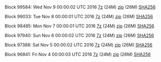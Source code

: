 Block 99584: Wed Nov  9 00:00:02 UTC 2016 [7z](https://transfer.sh/2b8Rx/bootstrap.dat.20161109.7z) (24M) [zip](https://transfer.sh/VifaX/bootstrap.dat.20161109.zip) (26M) [SHA256](https://transfer.sh/16awCr/sha256.txt)

Block 99033: Tue Nov  8 00:00:01 UTC 2016 [7z](https://transfer.sh/sUrP0/bootstrap.dat.20161108.7z) (24M) [zip](https://transfer.sh/13qbX/bootstrap.dat.20161108.zip) (26M) [SHA256](https://transfer.sh/WCXfG/sha256.txt)

Block 98485: Mon Nov  7 00:00:01 UTC 2016 [7z](https://transfer.sh/7R1Jq/bootstrap.dat.20161107.7z) (24M) [zip](https://transfer.sh/VE9oR/bootstrap.dat.20161107.zip) (26M) [SHA256](https://transfer.sh/k4ghm/sha256.txt)

Block 97940: Sun Nov  6 00:00:02 UTC 2016 [7z](https://transfer.sh/qbkR9/bootstrap.dat.20161106.7z) (24M) [zip](https://transfer.sh/ZVV3q/bootstrap.dat.20161106.zip) (26M) [SHA256](https://transfer.sh/gAIlq/sha256.txt)

Block 97388: Sat Nov  5 00:00:02 UTC 2016 [7z](https://transfer.sh/J3zQV/bootstrap.dat.20161105.7z) (24M) [zip](https://transfer.sh/JjlDg/bootstrap.dat.20161105.zip) (26M) [SHA256](https://transfer.sh/Xu5Ug/sha256.txt)

Block 96841: Fri Nov  4 00:00:03 UTC 2016 [7z](https://transfer.sh/FJMm7/bootstrap.dat.20161104.7z) (24M) [zip](https://transfer.sh/hyI6I/bootstrap.dat.20161104.zip) (26M) [SHA256](https://transfer.sh/Zofxt/sha256.txt)

